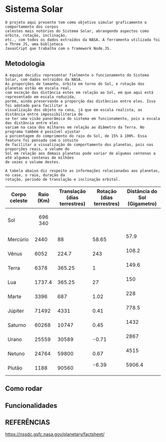 # Sistema Solar
	O projeto aqui presente tem como objetivo simular graficamente o comportamento dos corpos
	celestes mais notórios do Sistema Solar, abrangendo aspectos como órbita, rotação, inclinação,
	etc., com todos os dados extraídos da NASA. A ferramenta utilizada foi o Three JS, uma biblioteca
	JavasCript que trabalha com o framework Node.JS.
	
## Metodologia
	A equipe decidiu representar fielmente o funcionamento do Sistema Solar, com dados extraídos da NASA.
	As proporções de tamanho, órbita em torno do Sol, e rotação dos planetas estão em escala real,
	com exceção das distância estes em relação ao Sol, em que aqui está representado em escala reduzida,
	porém, ainda preservando a proporção das distâncias entre eles. Isso foi adotado para facilitar a
	visualização dos objeto na cena, já que em escala realista, as distância entre impossibilitaria de
	se ter uma visão panorâmica do sistema em funcionamento, pois a escala das distância entre eles
	variam na casa dos milhares em relação ao diâmetro da Terra. No programa também é possível ajustar
	a porcentagem do comprimento do raio do Sol, de 15% à 100%. Essa feature foi pensada com o intuito
	de facilitar a visualização do comportamento dos planetas, pois nas proporções reais, o volume do
	Sol em relação aos demais planetas pode variar de algumas centenas a até algumas centenas de milhões
	de vezes o volume destes.
	
	A tabela abaixo diz respeito as informações relacionadas aos planetas, no caso, o raio, duração da
	rotação, período de translação e inclinação orbital.

| Corpo celeste 	| Raio (Km) 	| Translação (dias terrestres) | Rotação (dias terrestres) | Distância do Sol (Gigametro) |
|-----------------------|---------------|------------------------------|---------------------------|------------------------------|
| Sol			| <p style="text-align:center"> 696 340</p>	|			       |			   | 				  |
| Mercúrio		| 2440		| 88			       | 58.65			   | 57.9                         |
| Vênus			| 6052		| 224.7			       | 243			   | 108.2                        |
| Terra			| 6378		| 365.25		       | 1			   | 149.6                        |
| Lua			| 1737.4	| 365.25		       | 27			   | 150                          |
| Marte			| 3396		| 687			       | 1.02			   | 228                          |
| Júpiter		| 71492		| 4331			       | 0.41			   | 778.5                        |
| Saturno		| 60268		| 10747			       | 0.45			   | 1432                         |
| Urano			| 25559		| 30589			       | -0.71			   | 2867                         |
| Netuno		| 24764		| 59800			       | 0.67			   | 4515                         |
| Plutão		| 1188		| 90560			       | -6.39                     | 5906.4                       |

## Como rodar

## Funcionalidades

## REFERÊNCIAS
https://nssdc.gsfc.nasa.gov/planetary/factsheet/
